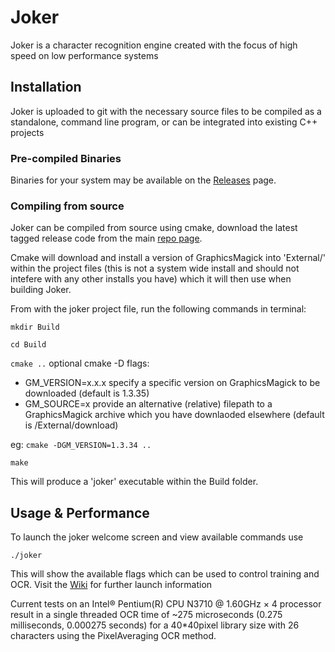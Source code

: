# Joker

Joker is a character recognition engine created with the focus of high speed on low performance systems

## Installation

Joker is uploaded to git with the necessary source files to be compiled as a standalone, command line program, or can be integrated into existing C++ projects

### Pre-compiled Binaries

Binaries for your system may be available on the [Releases](https://github.com/jnoxro/joker/releases) page. 



### Compiling from source

Joker can be compiled from source using cmake, download the latest tagged release code from the main [repo page](https://github.com/jnoxro/joker).

Cmake will download and install a version of GraphicsMagick into 'External/' within the project files (this is not a system wide install and should not intefere with any other installs you have) which it will then use when building Joker.

From with the joker project file, run the following commands in terminal:

`mkdir Build`

`cd Build`

`cmake ..`
optional cmake -D flags:
- GM_VERSION=x.x.x specify a specific version on GraphicsMagick to be downloaded (default is 1.3.35)
- GM_SOURCE=x provide an alternative (relative) filepath to a GraphicsMagick archive which you have downlaoded elsewhere (default is /External/download)

eg: `cmake -DGM_VERSION=1.3.34 ..`

`make`

This will produce a 'joker' executable within the Build folder.



## Usage & Performance 

To launch the joker welcome screen and view available commands use

`./joker`

This will show the available flags which can be used to control training and OCR. Visit the [Wiki](https://github.com/jnoxro/joker/wiki) for further launch information

Current tests on an Intel® Pentium(R) CPU N3710 @ 1.60GHz × 4 processor result in a single threaded OCR time of ~275 microseconds (0.275 milliseconds, 0.000275 seconds) for a 40*40pixel library size with 26 characters using the PixelAveraging OCR method.
